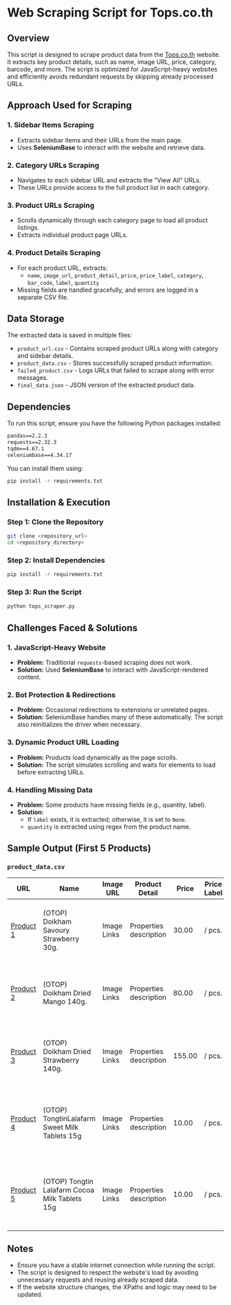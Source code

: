 # Web Scraping Script for Tops.co.th

## Overview
This script is designed to scrape product data from the [Tops.co.th](https://www.tops.co.th) website. It extracts key product details, such as name, image URL, price, category, barcode, and more. The script is optimized for JavaScript-heavy websites and efficiently avoids redundant requests by skipping already processed URLs.

## Approach Used for Scraping
### 1. **Sidebar Items Scraping**
- Extracts sidebar items and their URLs from the main page.
- Uses **SeleniumBase** to interact with the website and retrieve data.

### 2. **Category URLs Scraping**
- Navigates to each sidebar URL and extracts the "View All" URLs.
- These URLs provide access to the full product list in each category.

### 3. **Product URLs Scraping**
- Scrolls dynamically through each category page to load all product listings.
- Extracts individual product page URLs.

### 4. **Product Details Scraping**
- For each product URL, extracts:
  - `name`, `image_url`, `product_detail`, `price`, `price_label`, `category`, `bar_code`, `label`, `quantity`
- Missing fields are handled gracefully, and errors are logged in a separate CSV file.

## Data Storage
The extracted data is saved in multiple files:
- `product_url.csv` - Contains scraped product URLs along with category and sidebar details.
- `product_data.csv` - Stores successfully scraped product information.
- `failed_product.csv` - Logs URLs that failed to scrape along with error messages.
- `final_data.json` - JSON version of the extracted product data.

## Dependencies
To run this script, ensure you have the following Python packages installed:

```txt
pandas==2.2.3
requests==2.32.3
tqdm==4.67.1
seleniumbase==4.34.17
```

You can install them using:

```bash
pip install -r requirements.txt
```

## Installation & Execution
### Step 1: Clone the Repository
```bash
git clone <repository_url>
cd <repository_directory>
```

### Step 2: Install Dependencies
```bash
pip install -r requirements.txt
```

### Step 3: Run the Script
```bash
python tops_scraper.py
```

## Challenges Faced & Solutions
### 1. **JavaScript-Heavy Website**
- **Problem:** Traditional `requests`-based scraping does not work.
- **Solution:** Used **SeleniumBase** to interact with JavaScript-rendered content.

### 2. **Bot Protection & Redirections**
- **Problem:** Occasional redirections to extensions or unrelated pages.
- **Solution:** SeleniumBase handles many of these automatically. The script also reinitializes the driver when necessary.

### 3. **Dynamic Product URL Loading**
- **Problem:** Products load dynamically as the page scrolls.
- **Solution:** The script simulates scrolling and waits for elements to load before extracting URLs.

### 4. **Handling Missing Data**
- **Problem:** Some products have missing fields (e.g., quantity, label).
- **Solution:**
  - If `label` exists, it is extracted; otherwise, it is set to `None`.
  - `quantity` is extracted using regex from the product name.


## Sample Output (First 5 Products)

### `product_data.csv`
| URL | Name | Image URL | Product Detail | Price | Price Label | Category | Barcode | Label | Quantity |
|---|---|---|---|---|---|---|---|---|---|
| [Product 1](https://www.tops.co.th/en/otop-doikham-savoury-strawberry-30g-8850773551115) | (OTOP) Doikham Savoury Strawberry 30g. | Image Links | Properties description | 30.00 | / pcs. | Snacks & Desserts /// Nuts & Dried Fruit /// Dried Fruit | SKU 8850773551115 | OTOP Product | 30g |
| [Product 2](https://www.tops.co.th/en/otop-doikham-dried-mango-140g-8850773550262) | (OTOP) Doikham Dried Mango 140g. | Image Links | Properties description | 80.00 | / pcs. | Snacks & Desserts /// Nuts & Dried Fruit /// Dried Fruit | SKU 8850773550262 | OTOP Product | 140g |
| [Product 3](https://www.tops.co.th/en/otop-doikham-dried-strawberry-140g-8850773550279) | (OTOP) Doikham Dried Strawberry 140g. | Image Links | Properties description | 155.00 | / pcs. | Snacks & Desserts /// Nuts & Dried Fruit /// Dried Fruit | SKU 8850773550279 | OTOP Product | 140g |
| [Product 4](https://www.tops.co.th/en/otop-tongtinlalafarm-sweet-milk-tablets-15g-8857124514072) | (OTOP) TongtinLalafarm Sweet Milk Tablets 15g | Image Links | Properties description | 10.00 | / pcs. | Snacks & Desserts /// Candies & Chewing Gum /// Children's Candies | SKU 8857124514072 | OTOP Product | 15g |
| [Product 5](https://www.tops.co.th/en/otop-tongtin-lalafarm-cocoa-milk-tablets-15g-8859639300102) | (OTOP) Tongtin Lalafarm Cocoa Milk Tablets 15g | Image Links | Properties description | 10.00 | / pcs. | Snacks & Desserts /// Candies & Chewing Gum /// Children's Candies | SKU 8859639300102 | OTOP Product | 15g |

## Notes
 - Ensure you have a stable internet connection while running the script.
 - The script is designed to respect the website's load by avoiding unnecessary requests and reusing already scraped data.
 - If the website structure changes, the XPaths and logic may need to be updated.

